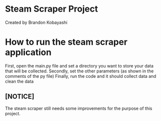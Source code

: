 # Steam Scraper Project
Created by Brandon Kobayashi

# How to run the steam scraper application
First, open the main.py file and set a directory you want to store your data that will be collected.
Secondly, set the other parameters (as shown in the comments of the py file)
Finally, run the code and it should collect data and clean the data

## [NOTICE]
The steam scraper still needs some improvements for the purpose of this project.
